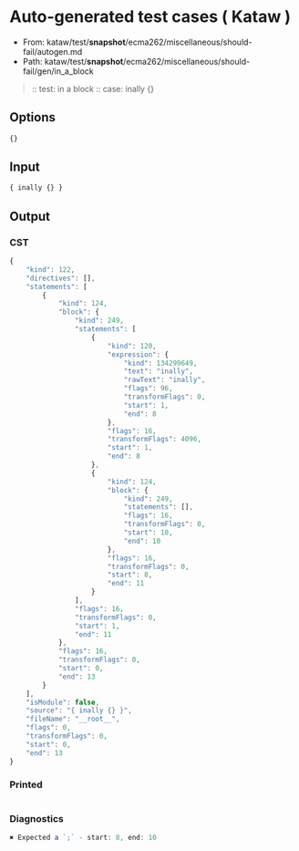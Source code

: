 # Auto-generated test cases ( Kataw )
- From: kataw/test/__snapshot__/ecma262/miscellaneous/should-fail/autogen.md
- Path: kataw/test/__snapshot__/ecma262/miscellaneous/should-fail/gen/in_a_block
> :: test: in a block
> :: case: inally {}
## Options

`````js
{}
`````
## Input

`````js
{ inally {} }
`````
## Output

### CST

```javascript
{
    "kind": 122,
    "directives": [],
    "statements": [
        {
            "kind": 124,
            "block": {
                "kind": 249,
                "statements": [
                    {
                        "kind": 120,
                        "expression": {
                            "kind": 134299649,
                            "text": "inally",
                            "rawText": "inally",
                            "flags": 96,
                            "transformFlags": 0,
                            "start": 1,
                            "end": 8
                        },
                        "flags": 16,
                        "transformFlags": 4096,
                        "start": 1,
                        "end": 8
                    },
                    {
                        "kind": 124,
                        "block": {
                            "kind": 249,
                            "statements": [],
                            "flags": 16,
                            "transformFlags": 0,
                            "start": 10,
                            "end": 10
                        },
                        "flags": 16,
                        "transformFlags": 0,
                        "start": 8,
                        "end": 11
                    }
                ],
                "flags": 16,
                "transformFlags": 0,
                "start": 1,
                "end": 11
            },
            "flags": 16,
            "transformFlags": 0,
            "start": 0,
            "end": 13
        }
    ],
    "isModule": false,
    "source": "{ inally {} }",
    "fileName": "__root__",
    "flags": 0,
    "transformFlags": 0,
    "start": 0,
    "end": 13
}
```

### Printed

```javascript

```

### Diagnostics

```javascript
✖ Expected a `;` - start: 8, end: 10

```

